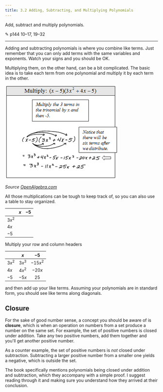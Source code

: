 ```yaml
---
title: 3.2 Adding, Subtracting, and Multiplying Polynomials
---
```


Add, subtract and multiply polynomials.

✎ p144 10–17, 19–32

---

Adding and subtracting polynomials is where you combine like terms. Just remember that you can only add terms with the same variables and exponents. Watch your signs and you should be OK.

Multiplying them, on the other hand, can be a bit complicated. The basic idea is to take each term from one polynomial and multiply it by each term in the other.

![](../img/3.2-mult-polys.png)

*Source [OpenAlgebra.com](https://www.openalgebra.com/2012/11/multiplying-polynomials.html)*

All those multiplications can be tough to keep track of, so you can also use a table to stay organized.

|        |  $x$  | $-5$  |
| ------ | :---: | :---: |
| $3x^2$ |       |       |
| $4x$   |       |       |
| $-5$   |       |       |

Multiply your row and column headers

|        |  $x$   |   $-5$   |
| ------ | :----: | :------: |
| $3x^2$ | $3x^3$ | $-15x^2$ |
| $4x$   | $4x^2$ |  $-20x$  |
| $-5$   | $-5x$  |   $25$   |

and then add up your like terms. Assuming your polynomials are in standard form, you should see like terms along diagonals.

## Closure

For the sake of good number sense, a concept you should be aware of is **closure**, which is when an operation on numbers from a set produce a number on the same set. For example, the set of positive numbers is closed under addition. Take any two positive numbers, add them together and you'll get another positive number.

As a counter example, the set of positive numbers is *not* closed under subtraction. Subtracting a larger positive number from a smaller one yields a negative, which is outside the set.

The book specifically mentions polynomials being closed under addition and subtraction, which they accompany with a simple proof. I suggest reading through it and making sure you understand how they arrived at their conclusion.

